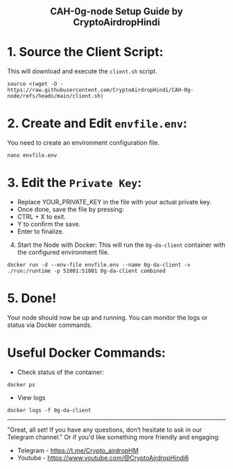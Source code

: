 # <h2 align=center>CAH-0g-node Setup Guide by CryptoAirdropHindi</h2>


# 1. Source the Client Script:

This will download and execute the `client.sh` script.
```
source <(wget -O - https://raw.githubusercontent.com/CryptoAirdropHindi/CAH-0g-node/refs/heads/main/client.sh)
```

# 2. Create and Edit `envfile.env`:

You need to create an environment configuration file.
```
nano envfile.env
```

# 3. Edit the `Private Key`:

- Replace YOUR_PRIVATE_KEY in the file with your actual private key.
- Once done, save the file by pressing:
- CTRL + X to exit.
- Y to confirm the save.
- Enter to finalize.

4. Start the Node with Docker:
This will run the `0g-da-client` container with the configured environment file.
```
docker run -d --env-file envfile.env --name 0g-da-client -v ./run:/runtime -p 51001:51001 0g-da-client combined
```
# 5. Done!
Your node should now be up and running. You can monitor the logs or status via Docker commands.

# Useful Docker Commands:
- Check status of the container:
```
docker ps
```
- View logs
```
docker logs -f 0g-da-client
```
--------------------------------------------------------------------------------------------------------------------------

"Great, all set! If you have any questions, don’t hesitate to ask in our Telegram channel."
Or if you'd like something more friendly and engaging:
- Telegram - https://t.me/Crypto_airdropHM
- Youtube - https://www.youtube.com/@CryptoAirdropHindi6
